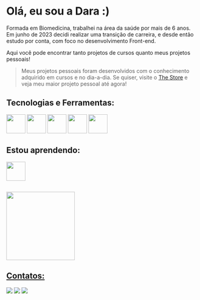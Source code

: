 # Olá, eu sou a Dara :)

Formada em Biomedicina, trabalhei na área da saúde por mais de 6 anos. Em junho de 2023 decidi realizar uma transição de carreira, e desde então estudo por conta, com foco no desenvolvimento Front-end.

Aqui você pode encontrar tanto projetos de cursos quanto meus projetos pessoais! 

> Meus projetos pessoais foram desenvolvidos com o conhecimento adquirido em cursos e no dia-a-dia. Se quiser, visite o [The Store](https://the-store-delta.vercel.app/) e veja meu maior projeto pessoal até agora!

## Tecnologias e Ferramentas: 

<div>
<img width = '50' height = '50' src="https://cdn.jsdelivr.net/gh/devicons/devicon/icons/html5/html5-original.svg"/>
<img width = '50' height = '50' src="https://cdn.jsdelivr.net/gh/devicons/devicon/icons/css3/css3-original.svg"/>
<img width = '50' height = '50' src="https://cdn.jsdelivr.net/gh/devicons/devicon/icons/javascript/javascript-original.svg"/>
<img width = '50' height = '50' src="https://cdn.jsdelivr.net/gh/devicons/devicon/icons/git/git-original.svg"/>
<img width = '50' height = '50' src="https://cdn.jsdelivr.net/gh/devicons/devicon/icons/github/github-original.svg"/>
</div>

## Estou aprendendo: 

<div>
<img width = '50' height = '50' src="https://cdn.jsdelivr.net/gh/devicons/devicon/icons/react/react-original.svg"/>
</div>

##

<div>
<a href="https://github.com/daraperini">
<img loading="lazy" height="180em" src="https://github-readme-stats.vercel.app/api/top-langs/?username=daraperini&layout=compact&langs_count=7&theme=dracula"/>
</div>

## Contatos:

<div>
<a href="https://linkedin.com/in/dara-lahm-perini/" target="_blank"><img loading="lazy" src="https://img.shields.io/badge/-LinkedIn-%230077B5?style=for-the-badge&logo=linkedin&logoColor=white" target="_blank"></a> 
<a href="https://www.instagram.com/daraperini/" target="_blank"><img loading="lazy" src="https://img.shields.io/badge/-Instagram-%23E4405F?style=for-the-badge&logo=instagram&logoColor=white" target="_blank"></a>
<a href = "mailto:daraperini@gmail.com"><img loading="lazy" src="https://img.shields.io/badge/Gmail-D14836?style=for-the-badge&logo=gmail&logoColor=white" target="_blank"></a>
  
</div>



<!--
**daraperini/daraperini** is a ✨ _special_ ✨ repository because its `README.md` (this file) appears on your GitHub profile.

Here are some ideas to get you started:

- 🔭 I’m currently working on ...
- 🌱 I’m currently learning ...
- 👯 I’m looking to collaborate on ...
- 🤔 I’m looking for help with ...
- 💬 Ask me about ...
- 📫 How to reach me: ...
- 😄 Pronouns: ...
- ⚡ Fun fact: ...
-->
